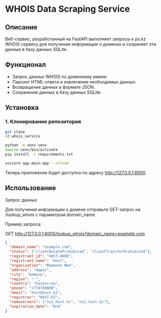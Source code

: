 # WHOIS Data Scraping Service

## Описание

Веб-сервис, разработанный на FastAPI выполняет запросы к 
ps.kz WHOIS сервису для получения 
информации о доменах и сохраняет эти 
данные в базу данных SQLite.

## Функционал

- Запрос данных WHOIS по доменному имени.
- Парсинг HTML-ответа и извлечение необходимых данных.
- Возвращение данных в формате JSON.
- Сохранение данных в базу данных SQLite.

## Установка

### 1. Клонирование репозитория

   ```bash
   git clone 
   cd whois_service

python -m venv venv
source venv/bin/activate  
pip install -r requirements.txt

uvicorn app.main:app --reload
```
Теперь приложение будет доступно по адресу http://127.0.0.1:8000.

## Использование

Запрос данных

Для получения информации о домене отправьте GET-запрос на /lookup_whois с параметром domain_name.

Пример запроса:

GET http://127.0.0.1:8000/lookup_whois?domain_name=example.com
```json
{
  "domain_name": "example.com",
  "status": ["clientDeleteProhibited", "clientTransferProhibited"],
  "registrant_id": "HOST-0000",
  "registrant_name": "Host",
  "organization": "Фамилия Имя",
  "address": "Адрес",
  "city": "Алматы",
  "region": "-",
  "country": "Казахстан",
  "phone": "+774700000",
  "email": "host@host.kz",
  "registrar": "HOST.KZ",
  "nameservers": ["ns1.host.kz", "ns2.host.kz"],
  "expiration_date": "N/A"
}
```
